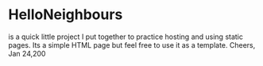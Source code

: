 # HelloNeighbours

is a quick little project I put together to practice hosting and using static  pages.
Its a simple HTML page but feel free to use it as a template.
Cheers,
Jan 24,200
